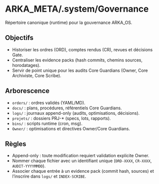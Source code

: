 # ARKA_META/.system/Governance

Répertoire canonique (runtime) pour la gouvernance ARKA_OS.

## Objectifs
- Historiser les ordres (ORD), comptes rendus (CR), revues et décisions Gate.
- Centraliser les evidence packs (hash commits, chemins sources, horodatages).
- Servir de point unique pour les audits Core Guardians (Owner, Core Archiviste, Core Scribe).

## Arborescence
- `orders/` : ordres validés (YAML/MD).
- `docs/` : plans, procédures, référentiels Core Guardians.
- `logs/` : journaux append-only (audits, optimisations, décisions).
- `projets/` : dossiers PRJ-* (specs, lots, rapports).
- `bins/` : scripts runtime (cron, msg).
- `Owner/` : optimisations et directives Owner/Core Guardians.

## Règles
- Append-only : toute modification requiert validation explicite Owner.
- Nommer chaque fichier avec un identifiant unique (`ORD-XXXX`, `CR-XXXX`, `AUDIT-YYYYMMDD`).
- Associer chaque entrée à un evidence pack (commit hash, sources) et l’inscrire dans `logs/` et `INDEX-SCRIBE`.
